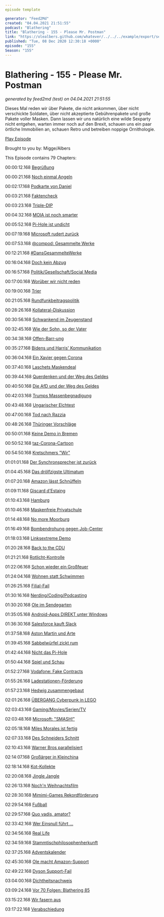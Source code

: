 ```yaml
---
episode template

generator: "Feed2Md"
created: "04.04.2021 21:51:55"
podcast: "Blathering"
title: "Blathering - 155 - Please Mr. Postman"
link: "https://olealbers.github.com/whatever/../../../example/export/seasons/5/2020/12/Blathering - 155 - Please Mr. Postman.md"
published: "Tue, 08 Dec 2020 12:30:18 +0000"
episode: "155"
Season: "155"
---
```


# Blathering - 155 - Please Mr. Postman
_generated by feed2md (test) on 04.04.2021 21:51:55_

Dieses Mal reden wir über Pakete, die nicht ankommen, über nicht verschickte Soldaten, über nicht akzeptierte Gebührenpakete und große Pakete voller Masken. Dann lassen wir uns natürlich eine wilde Sexparty nicht entgehen, warten immer noch auf den Brexit, schauen uns ein paar örtliche Immobilien an, schauen Retro und betreiben noppige Ornithologie.

[Play Episode](https://www.blathering.de/podlove/file/1409/s/feed/c/mp3/blathering_155.mp3)

Brought to you by: Migge/Albers

This Episode contains 79 Chapters:


00:00:12.168 [Begrüßung]()

00:00:21.168 [Noch einmal Angeln](https://de.wikipedia.org/wiki/Angeln_(Halbinsel))

00:02:17.168 [Podkarte von Daniel](https://twitter.com/stammtischphilo/status/1334166409157484548)

00:03:21.168 [Faktencheck]()

00:03:23.168 [Triple-DIP](https://en.wikipedia.org/wiki/DIP_switch)

00:04:32.168 [MOIA ist noch smarter](https://www.moia.io/de-DE/blog/smarter-ausgewaehlt)

00:05:52.168 [Pi-Hole ist undicht](https://twitter.com/stammtischphilo/status/1333550919410196489)

00:07:19.168 [Microsoft rudert zurück](https://www.engadget.com/microsoft-productivity-privacy-surveillance-criticism-203838425.html)

00:07:53.168 [@compod: Gesammelte Werke](https://twitter.com/search?q=(from%3Acompod)%20(%40blathering_pod)%20until%3A2020-12-08%20since%3A2020-12-01&src=typed_query&f=live)

00:12:21.168 [#DansGesammelteWerke](https://twitter.com/search?q=(from%3Aevildanwallace)%20(%40blathering_pod)%20until%3A2020-12-08%20since%3A2020-12-01&src=typed_query&f=live)

00:16:04.168 [Doch kein Abzug](https://www.rnd.de/politik/trumps-strafe-us-kongress-will-truppenabzug-aus-deutschland-blockieren-23BD4QCKNH35PH6JH7QDGMDA34.html)

00:16:57.168 [Politik/Gesellschaft/Social Media]()

00:17:00.168 [Worüber wir nicht reden](https://twitter.com/tmigge/status/1334423171609620480)

00:19:00.168 [Trier](https://www.rnd.de/panorama/funf-tote-in-trier-was-wir-uber-den-amokfahrer-bernd-w-und-die-tat-wissen-H4NU2U3CJFAZNMTPTVBMKGNT7M.html)

00:21:05.168 [Rundfunkbeitragspolitik](https://www.rnd.de/politik/koalitionsdrama-in-sachsen-anhalt-eine-woche-bis-zum-eklat-I5Q63BJ2CBEFBM6K6P62DVRF3E.html)

00:28:26.168 [Kollateral-Diskussion](https://twitter.com/polenz_r/status/1335650821531430912)

00:30:56.168 [Schwankend im Zeugenstand](https://www.n-tv.de/politik/Giuliani-praesentiert-lallende-Zeugin-article22214981.html)

00:32:45.168 [Wie der Sohn, so der Vater](https://edition.cnn.com/2020/12/06/politics/rudy-giuliani-coronavirus-positive/index.html)

00:34:38.168 [Offen-Barr-ung](https://www.rnd.de/politik/wahlbetrug-in-den-usa-trumps-justizminister-barr-sieht-keine-hinweise-mehr-auf-umfassenden-betrug-W3LBIXA47EKHGLBK6VAMRNQ2DI.html)

00:35:27.168 [Bidens und Harris' Kommunikation](https://twitter.com/TheView/status/1333576548427948032)

00:36:04.168 [Ein Xavier gegen Corona](https://www.rnd.de/politik/usa-xavier-becerra-soll-bidens-neuer-gesundheitsminister-werden-7FZNMG6B4C6YHWHZKTHRCC5QWE.html)

00:37:40.168 [Laschets Maskendeal](https://www.rnd.de/politik/joe-laschet-zum-nrw-maskendeal-ging-nicht-um-vorteile-sondern-um-hilfe-EB2EYJYU2D2IZD24PBGA3XE5YI.html)

00:39:44.168 [Querdenken und der Weg des Geldes](https://www.t-online.de/nachrichten/deutschland/gesellschaft/id_89054572/die-dubiosen-geldfluesse-bei-den-querdenkern-.html)

00:40:50.168 [Die AfD und der Weg des Geldes](https://correctiv.org/aktuelles/afd-spendenskandal/2020/12/01/ex-afd-funktionaer-aeussert-sich-ueber-spenden-aus-der-schweiz/)

00:42:03.168 [Trumps Massenbegnadigung](https://www.rnd.de/politik/us-prasident-schmiergeld-fur-eine-mogliche-begnadigung-5ECNXV4RRIJI3DR6BFI7QYVRAQ.html)

00:43:48.168 [Ungarischer Elchtest](https://www.rnd.de/politik/sex-party-und-drogen-eu-abgeordneter-aus-orban-partei-gibt-mandat-auf-WLJFXPEUREN5FWCWMK4FLXID5M.html)

00:47:00.168 [Tod nach Razzia](https://www.spiegel.de/politik/deutschland/reichsbuerger-ermittlungen-bundeswehr-beamter-nach-mad-razzia-tot-aufgefunden-a-8c62f339-847a-4e97-a299-e08e2ec35341)

00:48:26.168 [Thüringer Vorschläge](https://www.rnd.de/politik/ist-die-querdenken-bewegung-zu-radikal-verfassungsschutz-thuringen-sieht-genugend-anhaltspunkte-fur-verdachtsfall-PW7A25IQDIFBW56C5JO46U6YNE.html)

00:50:01.168 [Keine Demo in Bremen](https://www.rnd.de/politik/nach-verbot-von-querdenker-demo-in-bremen-770-anzeigen-TP3LRYKRU6TNGQIEH3AOBL4MIY.html)

00:50:52.168 [taz-Corona-Cartoon](https://twitter.com/tmigge/status/1334856265357516816)

00:54:50.168 [Kretschmers "Wir"](https://twitter.com/tmigge/status/1334463472999010304)

01:01:01.168 [Der Synchronsprecher ist zurück](https://www.deutschlandfunkkultur.de/deutsche-buchstabiertafel-nathan-und-david-kehren-zurueck.2165.de.html?dram:article_id=488582)

01:04:45.168 [Das drölfzigste Ultimatum](https://www.zeit.de/politik/ausland/2020-12/brexit-handelspakt-eu-grossbritannien-irland-simon-coveney)

01:07:20.168 [Amazon lässt Schnüffeln](https://www.neues-deutschland.de/artikel/1145275.arbeitskaempfe-bei-amazon-internetriese-ganz-altmodisch-praktiken-aus-der-ersten-haelfte-des-letzten-jahrhunderts.html)

01:09:11.168 [Giscard d'Estaing](https://de.wikipedia.org/wiki/Val%C3%A9ry_Giscard_d%E2%80%99Estaing)

01:10:43.168 [Hamburg]()

01:10:46.168 [Maskenfreie Privatschule](https://www.mopo.de/hamburg/streit-im-klassenzimmer-hamburger-privatschule-ignoriert-maskenpflicht-im-unterricht-37765430)

01:14:48.168 [No more Moorburg](https://taz.de/Archiv-Suche/!5734699&s=Moorburg&SuchRahmen=Print/)

01:16:49.168 [Bombendrohung gegen Job-Center](https://hamburg1.de/nachrichten/47090/MannnachBombendrohung_festgenommen.html)

01:18:03.168 [Linksextreme Demo](https://www.ndr.de/nachrichten/hamburg/G20-Demo-in-Innenstadt-2000-demonstrieren-ruhig,demonstration1038.html)

01:20:28.168 [Back to the CDU](https://hamburg1.de/nachrichten/47101/JoernKrusedenktueberCDUBeitrittnach.html)

01:21:21.168 [Rotlicht-Kontrolle](https://hamburg1.de/nachrichten/47111/106RotlichtVerstoessevonAutofahrern.html)

01:22:06.168 [Schon wieder ein Großfeuer](https://www.hamburg1.de/nachrichten/47115/Rauschwaden_ueber_Hamburgs_Nord_Westen.html)

01:24:04.168 [Wohnen statt Schwimmen](https://www.alsterkant.de/)

01:26:25.168 [Filial-Fail](https://www.abendblatt.de/hamburg/article231075122/Post-Pakete-DHL-Hamburg-Schlange-Warten-Kaltenkircher-Platz-Hoheluftchaussee-Amazon.html)

01:30:16.168 [Nerding/Coding/Podcasting]()

01:30:20.168 [Ole im Sendegarten](https://twitter.com/tmigge/status/1334606797353725953)

01:35:05.168 [Android-Apps DIREKT unter Windows](https://www.zdnet.de/88390179/project-latte-microsoft-entwickelt-android-subsystem-fuer-windows-10/)

01:36:30.168 [Salesforce kauft Slack](https://twitter.com/stammtischphilo/status/1333913204393734145)

01:37:58.168 [Aston Martin und Arte](https://twitter.com/guardian/status/1334107713446535169)

01:39:45.168 [Sabbelwürfel zickt rum](https://twitter.com/stammtischphilo/status/1334038557749555200)

01:42:44.168 [Nicht das Pi-Hole](https://twitter.com/stammtischphilo/status/1334938351259033601)

01:50:44.168 [Spiel und Schau](https://twitter.com/tmigge/status/1335620793141768193)

01:52:27.168 [Vodafone: Fake Contracts](https://www.golem.de/news/urteil-vodafone-verliert-im-streit-um-fingierte-vertragsabschluesse-2012-152550.html)

01:55:26.168 [Ladestationen-Förderung](https://www.golem.de/news/bundesverkehrsministerium-94-000-wallbox-foerderantraege-in-einer-woche-eingegangen-2012-152573.html)

01:57:23.168 [Hedwig zusammengebaut](https://twitter.com/tmigge/status/1335605702891614214)

02:01:26.168 [ÜBERGANG Cyberpunk in LEGO](https://twitter.com/tmigge/status/1334873089264537600)

02:03:43.168 [Gaming/Movies/Serien/TV]()

02:03:48.168 [Microsoft: "SMASH!"](https://www.heise.de/news/Microsoft-kauft-E-Sports-Plattform-Smash-gg-4978498.html)

02:05:18.168 [Miles Morales ist fertig](https://twitter.com/stammtischphilo/status/1334252312701919233)

02:07:33.168 [Des Schneiders Schnitt](https://de.wikipedia.org/wiki/Zack_Snyder%E2%80%99s_Justice_League)

02:10:43.168 [Warner Bros parallelisiert](https://www.golem.de/news/matrix-4-dune-godzilla-vs-king-kong-warners-kinofilme-werden-2021-sofort-gestreamt-2012-152581.html)

02:14:07.168 [Großärger in Kleinchina](https://twitter.com/stammtischphilo/status/1334956817928101888)

02:18:14.168 [Kot-Kollekte](https://twitter.com/stammtischphilo/status/1335313642649235462)

02:20:08.168 [Jingle Jangle](https://en.wikipedia.org/wiki/Jingle_Jangle:_A_Christmas_Journey)

02:26:13.168 [Noch'n Weihnachtsfilm](https://twitter.com/stammtischphilo/status/1335338026776530952)

02:28:30.168 [Mimimi-Games Rekordförderung](https://www.golem.de/news/mimimi-games-2-millionen-euro-foerdergeld-fuer-projekt-suesskartoffel-2012-152498.html)

02:29:54.168 [Fußball]()

02:29:57.168 [Quo vadis, amator?](https://www.hfv.de/artikel/abfrage-bzgl-der-weiteren-vorgehensweise-in-der-saison-2020-2021/)

02:33:42.168 [Wer Einsnull führt ...](https://www.fcstpauli.com/news/der-fc-st-pauli-verliert-das-auswaertsspiel-bei-eintracht-braunschweig-2021/)

02:34:56.168 [Real Life]()

02:34:59.168 [Stammtischphilosophenherkunft](https://twitter.com/tmigge/status/1334606797353725953)

02:37:25.168 [Adventskalender](https://twitter.com/tmigge/status/1334390223158059014)

02:45:30.168 [Ole macht Amazon-Support](https://twitter.com/stammtischphilo/status/1334513705862787073)

02:49:22.168 [Dyson Support-Fail](https://www.dyson.de/)

03:04:00.168 [Dichtheitsnachweis](https://www.hamburg.de/abwasserleitung/)

03:09:24.168 [Vor 70 Folgen: Blathering 85](https://www.blathering.de/2019/07/blathering-085-dont-call-it-schnitzel/)

03:15:22.168 [Wir fasern aus]()

03:17:22.168 [Verabschiedung]()


